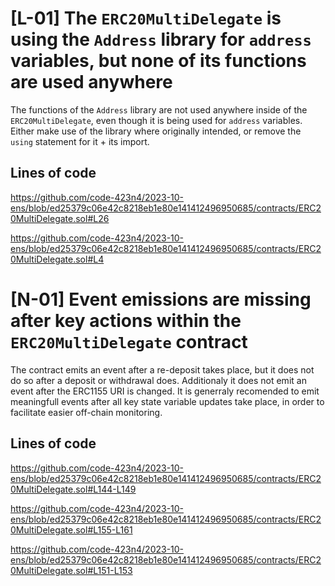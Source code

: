 # [L-01] The `ERC20MultiDelegate` is using the `Address` library for `address` variables, but none of its functions are used anywhere

The functions of the `Address` library are not used anywhere inside of the `ERC20MultiDelegate`, even though it is being used for `address` variables. Either make use of the library where originally intended, or remove the `using` statement for it + its import.

## Lines of code

https://github.com/code-423n4/2023-10-ens/blob/ed25379c06e42c8218eb1e80e141412496950685/contracts/ERC20MultiDelegate.sol#L26

https://github.com/code-423n4/2023-10-ens/blob/ed25379c06e42c8218eb1e80e141412496950685/contracts/ERC20MultiDelegate.sol#L4

# [N-01] Event emissions are missing after key actions within the `ERC20MultiDelegate` contract

The contract emits an event after a re-deposit takes place, but it does not do so after a deposit or withdrawal does. Additionaly it does not emit an event after the ERC1155 URI is changed. It is generraly recomended to emit meaningfull events after all key state variable updates take place, in order to facilitate easier off-chain monitoring.

## Lines of code

https://github.com/code-423n4/2023-10-ens/blob/ed25379c06e42c8218eb1e80e141412496950685/contracts/ERC20MultiDelegate.sol#L144-L149

https://github.com/code-423n4/2023-10-ens/blob/ed25379c06e42c8218eb1e80e141412496950685/contracts/ERC20MultiDelegate.sol#L155-L161

https://github.com/code-423n4/2023-10-ens/blob/ed25379c06e42c8218eb1e80e141412496950685/contracts/ERC20MultiDelegate.sol#L151-L153
